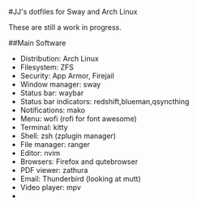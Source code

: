 #JJ's dotfiles for Sway and Arch Linux

These are still a work in progress.

##Main Software

- Distribution: Arch Linux
- Filesystem: ZFS
- Security: App Armor, Firejail
- Window manager: sway
- Status bar: waybar
- Status bar indicators: redshift,blueman,qsyncthing
- Notifications: mako
- Menu: wofi (rofi for font awesome)
- Terminal: kitty
- Shell: zsh (zplugin manager)
- File manager: ranger
- Editor: nvim
- Browsers: Firefox and qutebrowser
- PDF viewer: zathura
- Email: Thunderbird (looking at mutt)
- Video player: mpv
-  

